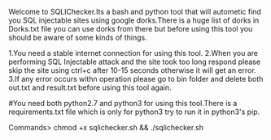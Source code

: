 Welcome to SQLIChecker.Its a bash and python tool that will autometic find you SQL injectable sites using google dorks.There is a huge list of dorks in Dorks.txt file you can use dorks from there but before using this tool you should be aware of some kinds of things.

1.You need a stable internet connection for using this tool.
2.When you are performing SQL Injectable attack and the site took too long respond please skip the site using ctrl+c after 10-15 seconds otherwise it will get an error.
3.If any error occurs withn operation please go to bin folder and delete both out.txt and result.txt before using this tool again.


#You need both python2.7 and python3 for using this tool.There is a requirements.txt file which is only for python3 try to run it in python3's pip.


Commands> chmod +x sqlichecker.sh && ./sqlichecker.sh

